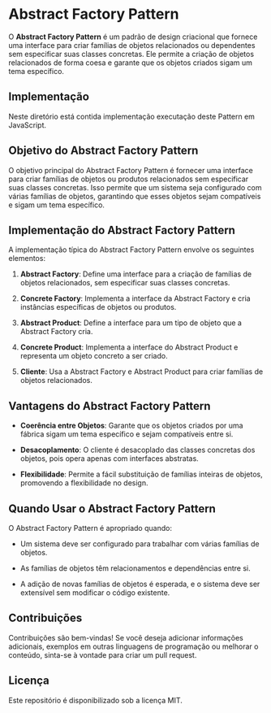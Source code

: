 # Abstract Factory Pattern

O **Abstract Factory Pattern** é um padrão de design criacional que fornece uma interface para criar famílias de objetos relacionados ou dependentes sem especificar suas classes concretas. Ele permite a criação de objetos relacionados de forma coesa e garante que os objetos criados sigam um tema específico.

## Implementação

Neste diretório está contida implementação executação deste Pattern em JavaScript.

## Objetivo do Abstract Factory Pattern

O objetivo principal do Abstract Factory Pattern é fornecer uma interface para criar famílias de objetos ou produtos relacionados sem especificar suas classes concretas. Isso permite que um sistema seja configurado com várias famílias de objetos, garantindo que esses objetos sejam compatíveis e sigam um tema específico.

## Implementação do Abstract Factory Pattern

A implementação típica do Abstract Factory Pattern envolve os seguintes elementos:

1. **Abstract Factory**: Define uma interface para a criação de famílias de objetos relacionados, sem especificar suas classes concretas.

2. **Concrete Factory**: Implementa a interface da Abstract Factory e cria instâncias específicas de objetos ou produtos.

3. **Abstract Product**: Define a interface para um tipo de objeto que a Abstract Factory cria.

4. **Concrete Product**: Implementa a interface do Abstract Product e representa um objeto concreto a ser criado.

5. **Cliente**: Usa a Abstract Factory e Abstract Product para criar famílias de objetos relacionados.

## Vantagens do Abstract Factory Pattern

- **Coerência entre Objetos**: Garante que os objetos criados por uma fábrica sigam um tema específico e sejam compatíveis entre si.

- **Desacoplamento**: O cliente é desacoplado das classes concretas dos objetos, pois opera apenas com interfaces abstratas.

- **Flexibilidade**: Permite a fácil substituição de famílias inteiras de objetos, promovendo a flexibilidade no design.

## Quando Usar o Abstract Factory Pattern

O Abstract Factory Pattern é apropriado quando:

- Um sistema deve ser configurado para trabalhar com várias famílias de objetos.

- As famílias de objetos têm relacionamentos e dependências entre si.

- A adição de novas famílias de objetos é esperada, e o sistema deve ser extensível sem modificar o código existente.

## Contribuições

Contribuições são bem-vindas! Se você deseja adicionar informações adicionais, exemplos em outras linguagens de programação ou melhorar o conteúdo, sinta-se à vontade para criar um pull request.

## Licença

Este repositório é disponibilizado sob a licença MIT.
